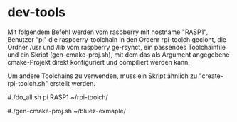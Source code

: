 # dev-tools

Mit folgendem Befehl werden vom raspberry mit hostname "RASP1", Benutzer "pi" die raspberry-toolchain in den Ordenr rpi-toolch geclont, 
die Ordner /usr und /lib vom raspberry ge-rsynct, ein passendes Toolchainfile und ein Skript (gen-cmake-proj.sh), mit dem das als Argument 
angegebene cmake-Projekt direkt konfiguriert und compiliert werden kann.

Um andere Toolchains zu verwenden, muss ein Skript ähnlich zu "create-rpi-toolch.sh" erstellt werden.

#./do_all.sh pi RASP1 ~/rpi-toolch/

#./gen-cmake-proj.sh ~/bluez-exmaple/

